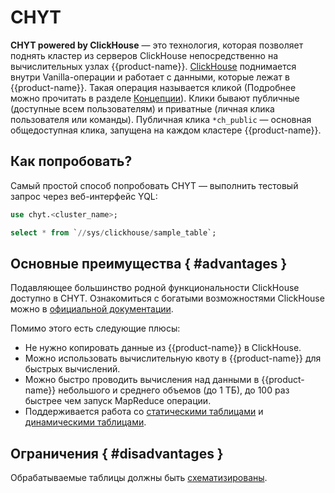 # CHYT

**CHYT powered by ClickHouse** — это технология, которая позволяет поднять кластер из серверов ClickHouse непосредственно на вычислительных узлах {{product-name}}.
[ClickHouse](https://clickhouse.com/) поднимается внутри Vanilla-операции и работает с данными, которые лежат в {{product-name}}. Такая операция называется кликой (Подробнее можно прочитать в разделе [Концепции](../../../../user-guide/data-processing/chyt/general.md#what-is)). Клики бывают публичные (доступные всем пользователям) и приватные (личная клика пользователя или команды). Публичная клика `*ch_public` — основная общедоступная клика, запущена на каждом кластере {{product-name}}.

## Как попробовать?

Самый простой способ попробовать CHYT — выполнить тестовый запрос через веб-интерфейс YQL:

```sql
use chyt.<cluster_name>;

select * from `//sys/clickhouse/sample_table`;
```

## Основные преимущества { #advantages }

Подавляющее большинство родной функциональности ClickHouse доступно в CHYT. Ознакомиться с богатыми возможностями ClickHouse можно в [официальной документации](https://clickhouse.com/docs/ru/).

Помимо этого есть следующие плюсы:
- Не нужно копировать данные из {{product-name}} в ClickHouse.
- Можно использовать вычислительную квоту в {{product-name}} для быстрых вычислений.
- Можно быстро проводить вычисления над данными в {{product-name}} небольшого и среднего объемов (до 1 ТБ), до 100 раз быстрее чем запуск MapReduce операции.
- Поддерживается работа со [статическими таблицами](../../../../user-guide/storage/static-tables.md) и [динамическими таблицами](../../../../user-guide/dynamic-tables/overview.md).

## Ограничения { #disadvantages }

Обрабатываемые таблицы должны быть [схематизированы](../../../../user-guide/storage/static-schema.md).




